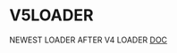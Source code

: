 # V5LOADER
NEWEST LOADER AFTER V4 LOADER
[DOC](https://github.com/YESYES6TEAM/V5LOADER/blob/main/Doc.md)
